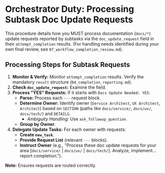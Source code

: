 # Orchestrator Duty: Processing Subtask Doc Update Requests

This procedure details how you MUST process documentation (`docs/*`) update requests reported by subtasks via the `doc_update_request` field in their `attempt_completion` results. (For handling needs identified during your own final review, see `07_workflow_completion_review.md`).

## Processing Steps for Subtask Requests

1. **Monitor & Verify:** Monitor `attempt_completion` results. Verify the mandatory `result` structure (`04_completion_reporting.md`).
2. **Check `doc_update_request`:** Examine the field.
3. **Process "YES" Requests:** If it starts with `Docs Update Needed: YES`:
    * **Parse:** Process each `---` request block.
    * **Determine Owner:** Identify owner (`Service Architect`, `UX Architect`, `Architect`) based on `SECTION` (paths like `docs/service/`, `docs/ux/`, `docs/tech/`) and `DETAILS`.
        * *Ambiguity Handling:* Use `ask_followup_question`.
    * **Group by Owner**.
4. **Delegate Update Tasks:** For each owner with requests:
    * **Create `new_task`**.
    * **Provide Request List** (relevant `---` blocks).
    * **Instruct Owner** (e.g., "Process these doc update requests for your area [`docs/service/` | `docs/ux/` | `docs/tech/`]. Analyze, implement... report completion.").

**Note:** Ensures requests are routed correctly.
